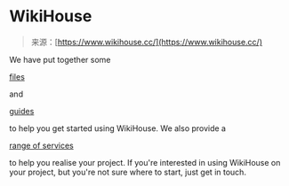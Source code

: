 <!--yml
category: 未分类
date: 2024-05-27 14:37:18
-->

# WikiHouse

> 来源：[https://www.wikihouse.cc/](https://www.wikihouse.cc/)

We have put together some

[files](/blocks/skylark-250)

and

[guides](/guides)

to help you get started using WikiHouse. We also provide a

[range of services](/services)

to help you realise your project. If you're interested in using WikiHouse on your project, but you're not sure where to start, just get in touch.